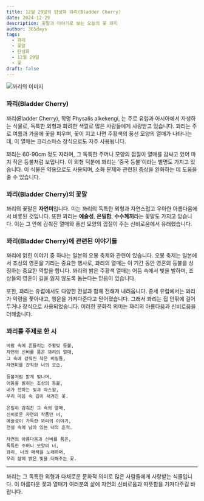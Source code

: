 ```yaml
---
title: 12월 29일의 탄생화 꽈리(Bladder Cherry)
date: 2024-12-29
description: 꽃말과 이야기로 보는 오늘의 꽃 꽈리
author: 365days
tags:
  - 꽈리
  - 꽃말
  - 탄생화
  - 12월 29일
  - 꽃
draft: false
---
```



![꽈리의 이미지](https://cdn.pixabay.com/photo/2018/10/15/12/44/autumn-fruit-3748896_960_720.jpg#center)


### 꽈리(Bladder Cherry)

꽈리(Bladder Cherry), 학명 Physalis alkekengi, 는 주로 유럽과 아시아에서 자생하는 식물로, 독특한 외형과 화려한 색깔로 많은 사람들에게 사랑받고 있습니다. 꽈리는 주로 여름과 가을에 꽃을 피우며, 꽃이 지고 나면 주황색의 풍선 모양의 열매가 나타나는데, 이 열매는 크리스마스 장식으로도 자주 사용됩니다.

꽈리는 60-90cm 정도 자라며, 그 독특한 주머니 모양의 껍질이 열매를 감싸고 있어 마치 작은 등불처럼 보입니다. 이 외형 덕분에 꽈리는 '중국 등불'이라는 별명도 가지고 있습니다. 이 식물은 약용으로도 사용되며, 소화 문제와 관련된 증상을 완화하는 데 도움을 줄 수 있습니다.

### 꽈리(Bladder Cherry)의 꽃말

꽈리의 꽃말은 **자연미**입니다. 이는 꽈리의 독특한 외형과 자연스럽고 우아한 아름다움에서 비롯된 것입니다. 또한 꽈리는 **예술성**, **은밀함**, **수수께끼**라는 꽃말도 가지고 있습니다. 이는 그 안에 감춰진 열매와 풍선 모양의 껍질이 주는 신비로움에서 유래했습니다.

### 꽈리(Bladder Cherry)에 관련된 이야기들

꽈리에 얽힌 이야기 중 하나는 일본의 오봉 축제와 관련이 있습니다. 오봉 축제는 일본에서 조상의 영혼을 기리는 중요한 행사로, 꽈리의 열매는 이 기간 동안 영혼의 등불을 상징하는 중요한 역할을 합니다. 꽈리의 밝은 주황색 열매는 어둠 속에서 빛을 발하며, 조상들의 영혼이 길을 잃지 않도록 돕는다는 믿음이 있습니다.

또한, 꽈리는 유럽에서도 다양한 전설과 함께 전해져 내려옵니다. 중세 유럽에서는 꽈리가 악령을 쫓아내고, 행운을 가져다준다고 믿어졌습니다. 그래서 꽈리는 집 안팎에 걸어두거나 장식으로 사용되었습니다. 이러한 문화적 의미는 꽈리의 아름다움과 신비로움을 더해줍니다.

### 꽈리를 주제로 한 시

	바람 속에 흔들리는 주황빛 등불,  
	자연의 신비를 품은 꽈리의 열매,  
	그 속에 감춰진 작은 비밀들,  
	자연미를 간직한 너의 모습.
	
	등불처럼 밝게 빛나며,  
	어둠을 밝히는 조상의 등불,  
	네가 전하는 빛과 따스함,  
	우리 마음 속 깊이 새겨진 꽃.
	
	은밀히 감춰진 그 속의 열매,  
	신비로운 자연의 작품인 너,  
	예술성이 가득한 꽈리의 이야기,  
	전설 속에 남아 있는 너의 흔적.
	
	자연의 아름다움과 신비를 품은,  
	독특한 주머니 모양의 너,  
	꽈리, 너의 매력을 노래하며,  
	우리 삶에 밝은 빛을 더해주는 꽃.

---

꽈리는 그 독특한 외형과 다채로운 문화적 의미로 많은 사람들에게 사랑받는 식물입니다. 이 아름다운 꽃과 열매가 여러분의 삶에 자연의 신비로움과 따뜻함을 가져다주길 바랍니다.
